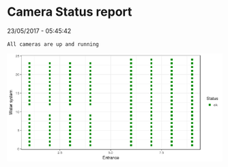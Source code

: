 Camera Status report
================
23/05/2017 - 05:45:42

    All cameras are up and running

![](camreport_files/figure-markdown_github/unnamed-chunk-2-1.png)
